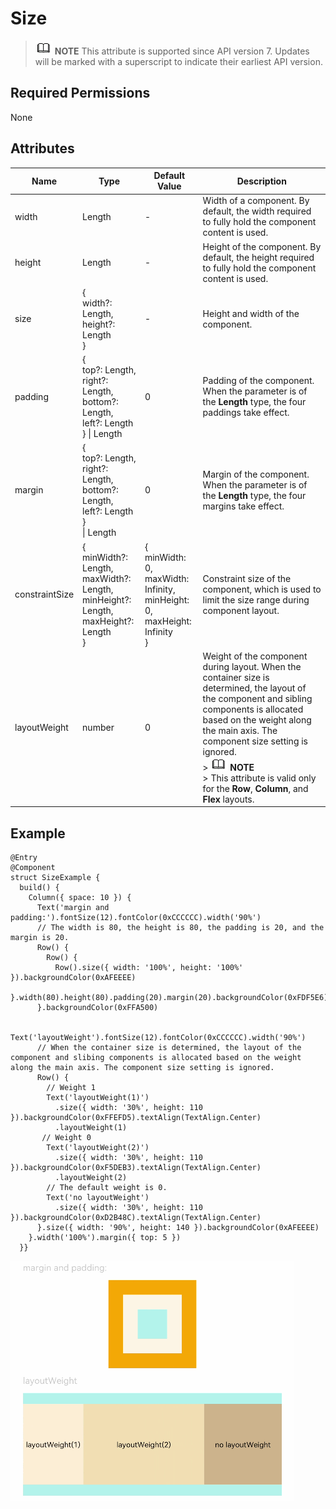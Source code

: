



# Size


> ![icon-note.gif](public_sys-resources/icon-note.gif) **NOTE**
> This attribute is supported since API version 7. Updates will be marked with a superscript to indicate their earliest API version.


## Required Permissions

None


## Attributes


| Name | Type | Default Value | Description |
| -------- | -------- | -------- | -------- |
| width | Length | - | Width of a component. By default, the width required to fully hold the component content is used. |
| height | Length | - | Height of the component. By default, the height required to fully hold the component content is used. |
| size | {<br/>width?: Length,<br/>height?: Length<br/>} | - | Height and width of the component. |
| padding | {<br/>top?: Length,<br/>right?: Length,<br/>bottom?: Length,<br/>left?: Length<br/>} \| Length | 0 | Padding of the component.<br/>When the parameter is of the **Length** type, the four paddings take effect. |
| margin | {<br/>top?: Length,<br/>right?: Length,<br/>bottom?: Length,<br/>left?: Length<br/>}<br/>\| Length | 0 | Margin of the component. <br/>When the parameter is of the **Length** type, the four margins take effect. |
| constraintSize | {<br/>minWidth?: Length,<br/>maxWidth?: Length,<br/>minHeight?: Length,<br/>maxHeight?: Length<br/>} | {<br/>minWidth: 0,<br/>maxWidth: Infinity,<br/>minHeight: 0,<br/>maxHeight: Infinity<br/>} | Constraint size of the component, which is used to limit the size range during component layout. |
| layoutWeight | number | 0 | Weight of the component during layout. When the container size is determined, the layout of the component and sibling components is allocated based on the weight along the main axis. The component size setting is ignored.<br/>> ![icon-note.gif](public_sys-resources/icon-note.gif) **NOTE**<br/>> This attribute is valid only for the **Row**, **Column**, and **Flex** layouts. |


## Example

```
@Entry
@Component
struct SizeExample {
  build() {
    Column({ space: 10 }) {
      Text('margin and padding:').fontSize(12).fontColor(0xCCCCCC).width('90%')
      // The width is 80, the height is 80, the padding is 20, and the margin is 20.
      Row() {
        Row() {
          Row().size({ width: '100%', height: '100%' }).backgroundColor(0xAFEEEE)
        }.width(80).height(80).padding(20).margin(20).backgroundColor(0xFDF5E6)
      }.backgroundColor(0xFFA500)

      Text('layoutWeight').fontSize(12).fontColor(0xCCCCCC).width('90%')
      // When the container size is determined, the layout of the component and slibing components is allocated based on the weight along the main axis. The component size setting is ignored.
      Row() {
        // Weight 1
        Text('layoutWeight(1)')
          .size({ width: '30%', height: 110 }).backgroundColor(0xFFEFD5).textAlign(TextAlign.Center)
          .layoutWeight(1)
       // Weight 0
        Text('layoutWeight(2)')
          .size({ width: '30%', height: 110 }).backgroundColor(0xF5DEB3).textAlign(TextAlign.Center)
          .layoutWeight(2)
        // The default weight is 0.
        Text('no layoutWeight')
          .size({ width: '30%', height: 110 }).backgroundColor(0xD2B48C).textAlign(TextAlign.Center)
      }.size({ width: '90%', height: 140 }).backgroundColor(0xAFEEEE)
    }.width('100%').margin({ top: 5 })
  }}
```

![en-us_image_0000001257138367](figures/en-us_image_0000001257138367.gif)
